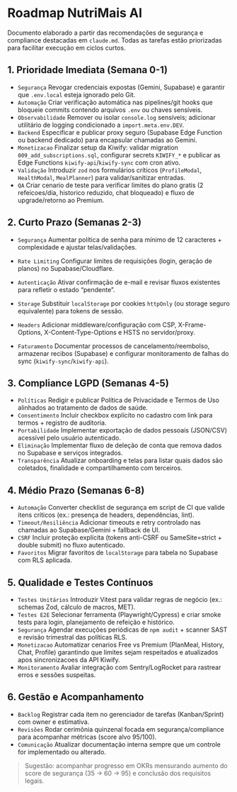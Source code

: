 # Roadmap NutriMais AI

Documento elaborado a partir das recomendações de segurança e compliance destacadas em `claude.md`. Todas as tarefas estão priorizadas para facilitar execução em ciclos curtos.

## 1. Prioridade Imediata (Semana 0-1)
- `Segurança` Revogar credenciais expostas (Gemini, Supabase) e garantir que `.env.local` esteja ignorado pelo Git.
- `Automação` Criar verificação automática nas pipelines/git hooks que bloqueie commits contendo arquivos `.env` ou chaves sensíveis.
- `Observabilidade` Remover ou isolar `console.log` sensíveis; adicionar utilitário de logging condicionado a `import.meta.env.DEV`.
- `Backend` Especificar e publicar proxy seguro (Supabase Edge Function ou backend dedicado) para encapsular chamadas ao Gemini.
- `Monetizacao` Finalizar setup da Kiwify: validar migration `009_add_subscriptions.sql`, configurar secrets `KIWIFY_*` e publicar as Edge Functions `kiwify-api`/`kiwify-sync` com cron ativo.
- `Validação` Introduzir `zod` nos formulários críticos (`ProfileModal`, `HealthModal`, `MealPlanner`) para validar/sanitizar entradas.
- `QA` Criar cenario de teste para verificar limites do plano gratis (2 refeicoes/dia, historico reduzido, chat bloqueado) e fluxo de upgrade/retorno ao Premium.

## 2. Curto Prazo (Semanas 2-3)
- `Segurança` Aumentar política de senha para mínimo de 12 caracteres + complexidade e ajustar telas/validações.
- `Rate Limiting` Configurar limites de requisições (login, geração de planos) no Supabase/Cloudflare.
- `Autenticação` Ativar confirmação de e-mail e revisar fluxos existentes para refletir o estado “pendente”.
- `Storage` Substituir `localStorage` por cookies `httpOnly` (ou storage seguro equivalente) para tokens de sessão.
- `Headers` Adicionar middleware/configuração com CSP, X-Frame-Options, X-Content-Type-Options e HSTS no servidor/proxy.

- `Faturamento` Documentar processos de cancelamento/reembolso, armazenar recibos (Supabase) e configurar monitoramento de falhas do sync (`kiwify-sync`/`kiwify-api`).
## 3. Compliance LGPD (Semanas 4-5)
- `Políticas` Redigir e publicar Política de Privacidade e Termos de Uso alinhados ao tratamento de dados de saúde.
- `Consentimento` Incluir checkbox explícito no cadastro com link para termos + registro de auditoria.
- `Portabilidade` Implementar exportação de dados pessoais (JSON/CSV) acessível pelo usuário autenticado.
- `Eliminação` Implementar fluxo de deleção de conta que remova dados no Supabase e serviços integrados.
- `Transparência` Atualizar onboarding e telas para listar quais dados são coletados, finalidade e compartilhamento com terceiros.

## 4. Médio Prazo (Semanas 6-8)
- `Automação` Converter checklist de segurança em script de CI que valide itens críticos (ex.: presença de headers, dependências, lint).
- `Timeout/Resiliência` Adicionar timeouts e retry controlado nas chamadas ao Supabase/Gemini + fallback de UI.
- `CSRF` Incluir proteção explícita (tokens anti-CSRF ou SameSite=strict + double submit) no fluxo autenticado.
- `Favoritos` Migrar favoritos de `localStorage` para tabela no Supabase com RLS aplicada.

## 5. Qualidade e Testes Contínuos
- `Testes Unitários` Introduzir Vitest para validar regras de negócio (ex.: schemas Zod, cálculo de macros, MET).
- `Testes E2E` Selecionar ferramenta (Playwright/Cypress) e criar smoke tests para login, planejamento de refeição e histórico.
- `Segurança` Agendar execuções periódicas de `npm audit` + scanner SAST e revisão trimestral das políticas RLS.
- `Monetizacao` Automatizar cenarios Free vs Premium (PlanMeal, History, Chat, Profile) garantindo que limites sejam respeitados e atualizados apos sincronizacoes da API Kiwify.
- `Monitoramento` Avaliar integração com Sentry/LogRocket para rastrear erros e sessões suspeitas.

## 6. Gestão e Acompanhamento
- `Backlog` Registrar cada item no gerenciador de tarefas (Kanban/Sprint) com owner e estimativa.
- `Revisões` Rodar cerimônia quinzenal focada em segurança/compliance para acompanhar métricas (score alvo 95/100).
- `Comunicação` Atualizar documentação interna sempre que um controle for implementado ou alterado.

> Sugestão: acompanhar progresso em OKRs mensurando aumento do score de segurança (35 → 60 → 95) e conclusão dos requisitos legais.
